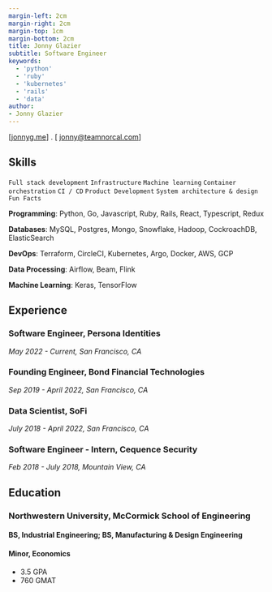 ```yaml
---
margin-left: 2cm
margin-right: 2cm
margin-top: 1cm
margin-bottom: 2cm
title: Jonny Glazier
subtitle: Software Engineer
keywords:
  - 'python'
  - 'ruby'
  - 'kubernetes'
  - 'rails'
  - 'data'
author:
- Jonny Glazier
---
```

[[jonnyg.me](https://jonnyg.me)] . [ jonny@teamnorcal.com]

## Skills

```Full stack development```
```Infrastructure```
```Machine learning```
```Container orchestration```
```CI / CD```
```Product Development```
```System architecture & design```
```Fun Facts```

**Programming**: Python, Go, Javascript, Ruby, Rails, React, Typescript, Redux

**Databases**: MySQL, Postgres, Mongo, Snowflake, Hadoop, CockroachDB, ElasticSearch

**DevOps**: Terraform, CircleCI, Kubernetes, Argo, Docker, AWS, GCP

**Data Processing**: Airflow, Beam, Flink

**Machine Learning**: Keras, TensorFlow

## Experience

### Software Engineer, Persona Identities
*May 2022 - Current, San Francisco, CA*

### Founding Engineer, Bond Financial Technologies
*Sep 2019 - April 2022, San Francisco, CA*

### Data Scientist, SoFi
*July 2018 - April 2022, San Francisco, CA*

### Software Engineer - Intern, Cequence Security
*Feb 2018 - July 2018, Mountain View, CA*

## Education

### Northwestern University, McCormick School of Engineering
#### BS, Industrial Engineering; BS, Manufacturing & Design Engineering
#### Minor, Economics

- 3.5 GPA
- 760 GMAT
